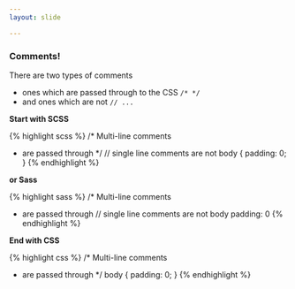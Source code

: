 ```yaml
---
layout: slide

---
```


### Comments!

There are two types of comments
* ones which are passed through to the CSS `/* */`
* and ones which are not `// ...`

**Start with SCSS**

{% highlight scss %}
/* Multi-line comments
 * are passed through */
// single line comments are not
body {
  padding: 0; }
{% endhighlight %}

<div class="notes">

**or Sass**

{% highlight sass %}
/* Multi-line comments
  * are passed through
// single line comments are not
body
  padding: 0
{% endhighlight %}

</div>

**End with CSS**

{% highlight css %}
/* Multi-line comments
 * are passed through */
body {
  padding: 0; }
{% endhighlight %}
